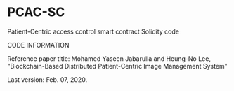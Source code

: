 # PCAC-SC
Patient-Centric access control smart contract Solidity code

CODE INFORMATION

Reference paper title: Mohamed Yaseen Jabarulla and Heung-No Lee, "Blockchain-Based Distributed Patient-Centric Image Management System"

Last version: Feb. 07, 2020.
